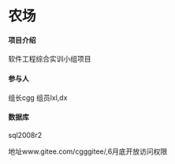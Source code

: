 # 农场

#### 项目介绍
软件工程综合实训小组项目

#### 参与人
组长cgg
组员lxl,dx

#### 数据库
sql2008r2

地址www.gitee.com/cgggitee/,6月底开放访问权限